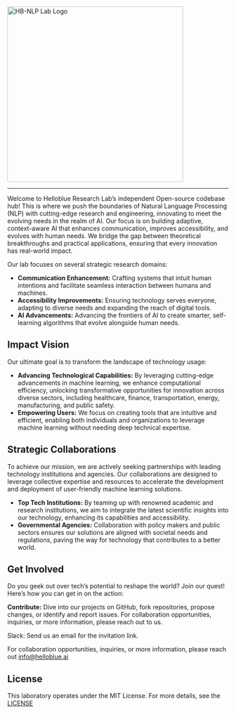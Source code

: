 <div>
 <img src="https://github.com/user-attachments/assets/3126aaf6-4e85-424b-973a-1ec525b62270" alt="HB-NLP Lab Logo" width="400" height="400" style="border-radius: 2px"/>
</div>

---


Welcome to Helloblue Research Lab’s independent Open-source codebase hub! This is where we push the boundaries of Natural Language Processing (NLP) with cutting-edge research and engineering, innovating to meet the evolving needs in the realm of AI.
Our focus is on building adaptive, context-aware AI that enhances communication, improves accessibility, and evolves with human needs. We bridge the gap between theoretical breakthroughs and practical applications, ensuring that every innovation has real-world impact.

Our lab focuses on several strategic research domains:
- **Communication Enhancement:** Crafting systems that intuit human intentions and facilitate seamless interaction between humans and machines. 
- **Accessibility Improvements:** Ensuring technology serves everyone, adapting to diverse needs and expanding the reach of digital tools. 
- **AI Advancements:** Advancing the frontiers of AI to create smarter, self-learning algorithms that evolve alongside human needs.


##  Impact Vision

Our ultimate goal is to transform the landscape of technology usage:

- **Advancing Technological Capabilities:** By leveraging cutting-edge advancements in machine learning, we enhance computational efficiency, unlocking transformative opportunities for innovation across diverse sectors, including healthcare, finance, transportation, energy, manufacturing, and public safety.
- **Empowering Users:** We focus on creating tools that are intuitive and efficient, enabling both individuals and organizations to leverage machine learning without needing deep technical expertise.

  
##  Strategic Collaborations

To achieve our mission, we are actively seeking partnerships with leading technology institutions and agencies. Our collaborations are designed to leverage collective expertise and resources to accelerate the development and deployment of user-friendly machine learning solutions.

- **Top Tech Institutions:** By teaming up with renowned academic and research institutions, we aim to integrate the latest scientific insights into our technology, enhancing its capabilities and accessibility.
- **Governmental Agencies:** Collaboration with policy makers and public sectors ensures our solutions are aligned with societal needs and regulations, paving the way for technology that contributes to a better world.


##  Get Involved

Do you geek out over tech’s potential to reshape the world? Join our quest! Here’s how you can get in on the action:

**Contribute:** Dive into our projects on GitHub, fork repositories, propose changes, or identify and report issues. For collaboration opportunities, inquiries, or more information, please reach out to us.

Slack: Send us an email for the invitation link.

For collaboration opportunities, inquiries, or more information, please reach out [info@helloblue.ai](mailto:info@helloblue.ai)

## License
This laboratory operates under the MIT License. For more details, see the [LICENSE](https://github.com/HelloblueAI/.github/blob/52faae0ca6e05b473d01601974270b97f2e6d389/LICENSE.md)
